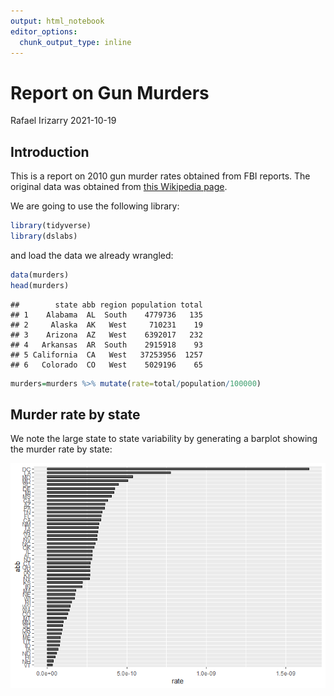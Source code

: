 ```yaml
---
output: html_notebook
editor_options: 
  chunk_output_type: inline
---
```

Report on Gun Murders
================
Rafael Irizarry
2021-10-19

## Introduction

This is a report on 2010 gun murder rates obtained from FBI reports. The
original data was obtained from [this Wikipedia
page](https://en.wikipedia.org/wiki/Murder_in_the_United_States_by_state).

We are going to use the following library:

``` r
library(tidyverse)
library(dslabs)
```

and load the data we already wrangled:

``` r
data(murders)
head(murders)
```

    ##        state abb region population total
    ## 1    Alabama  AL  South    4779736   135
    ## 2     Alaska  AK   West     710231    19
    ## 3    Arizona  AZ   West    6392017   232
    ## 4   Arkansas  AR  South    2915918    93
    ## 5 California  CA   West   37253956  1257
    ## 6   Colorado  CO   West    5029196    65

``` r
murders=murders %>% mutate(rate=total/population/100000)
```

## Murder rate by state

We note the large state to state variability by generating a barplot
showing the murder rate by state:

![](Texto_files/figure-gfm/murder-rate-by-state-1.png)<!-- -->

